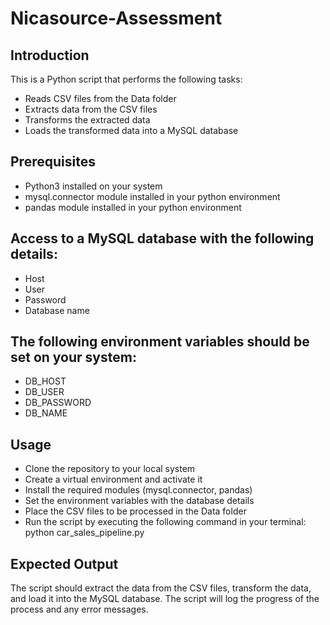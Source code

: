 # Nicasource-Assessment

## Introduction

This is a Python script that performs the following tasks:
- Reads CSV files from the Data folder
- Extracts data from the CSV files
- Transforms the extracted data
- Loads the transformed data into a MySQL database

## Prerequisites
- Python3 installed on your system
- mysql.connector module installed in your python environment
- pandas module installed in your python environment

## Access to a MySQL database with the following details:
- Host
- User
- Password
- Database name

## The following environment variables should be set on your system:
- DB_HOST
- DB_USER
- DB_PASSWORD
- DB_NAME

## Usage
- Clone the repository to your local system
- Create a virtual environment and activate it
- Install the required modules (mysql.connector, pandas)
- Set the environment variables with the database details
- Place the CSV files to be processed in the Data folder
- Run the script by executing the following command in your terminal:
  python car_sales_pipeline.py
  
## Expected Output
The script should extract the data from the CSV files, transform the data, and load it into the MySQL database. The script will log the progress of the process and any error messages.
